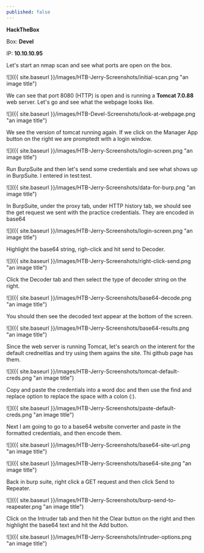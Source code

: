 ```yaml
---
published: false
---
```

**HackTheBox**

Box: **Devel**

IP: **10.10.10.95**

Let's start an nmap scan and see what ports are open on the box. 

![]({{ site.baseurl }}/images/HTB-Jerry-Screenshots/initial-scan.png "an image title")

We can see that port 8080 (HTTP) is open and is running a **Tomcat 7.0.88** web server. Let's go and see what the webpage looks like. 

![]({{ site.baseurl }}/images/HTB-Devel-Screenshots/look-at-webpage.png "an image title")

We see the version of tomcat running again. If we click on the Manager App button on the right we are promptedt with a login window.

![]({{ site.baseurl }}/images/HTB-Jerry-Screenshots/login-screen.png "an image title")

Run BurpSuite and then let's send some credentials and see what shows up in BurpSuite. I entered in test:test.

![]({{ site.baseurl }}/images/HTB-Jerry-Screenshots/data-for-burp.png "an image title")

In BurpSuite, under the proxy tab, under HTTP history tab, we should see the get request we sent with the practice credentials. They are encoded in base64

![]({{ site.baseurl }}/images/HTB-Jerry-Screenshots/login-screen.png "an image title")

Highlight the base64 string, righ-click and hit send to Decoder.

![]({{ site.baseurl }}/images/HTB-Jerry-Screenshots/right-click-send.png "an image title")

Click the Decoder tab and then select the type of decoder string on the right.

![]({{ site.baseurl }}/images/HTB-Jerry-Screenshots/base64-decode.png "an image title")

You should then see the decoded text appear at the bottom of the screen.

![]({{ site.baseurl }}/images/HTB-Jerry-Screenshots/base64-results.png "an image title")

Since the web server is running Tomcat, let's search on the interent for the default credneitlas and try using them agains the site. Thi github page has them.

![]({{ site.baseurl }}/images/HTB-Jerry-Screenshots/tomcat-default-creds.png "an image title")

Copy and paste the credentials into a word doc and then use the find and replace option to replace the space with a colon (:).

![]({{ site.baseurl }}/images/HTB-Jerry-Screenshots/paste-default-creds.png "an image title")

Next I am going to go to a base64 website converter and paste in the formatted credentials, and then encode them.

![]({{ site.baseurl }}/images/HTB-Jerry-Screenshots/base64-site-url.png "an image title")

![]({{ site.baseurl }}/images/HTB-Jerry-Screenshots/base64-site.png "an image title")

Back in burp suite, right click a GET request and then click Send to Repeater. 

![]({{ site.baseurl }}/images/HTB-Jerry-Screenshots/burp-send-to-reapeater.png "an image title")

Click on the Intruder tab and then hit the Clear button on the right and then highlight the base64 text and hit the Add button. 

![]({{ site.baseurl }}/images/HTB-Jerry-Screenshots/intruder-options.png "an image title")

